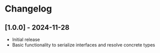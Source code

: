 ﻿# Changelog

## [1.0.0] - 2024-11-28
- Initial release
- Basic functionality to serialize interfaces and resolve concrete types
